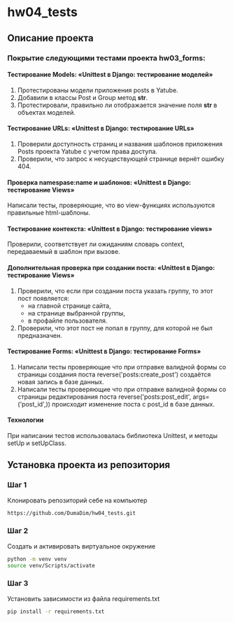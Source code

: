 # hw04_tests
## Описание проекта
### Покрытие следующими тестами проекта hw03_forms:
#### Тестирование Models: «Unittest в Django: тестирование моделей»
1. Протестированы модели приложения posts в Yatube.
2. Добавили в классы Post и Group метод __str__.
3. Протестировали, правильно ли отображается значение поля __str__ в объектах моделей.

#### Тестирование URLs: «Unittest в Django: тестирование URLs»
1. Проверили доступность страниц и названия шаблонов приложения Posts проекта Yatube с учетом права доступа.
2. Проверили, что запрос к несуществующей странице вернёт ошибку 404.

#### Проверка namespase:name и шаблонов: «Unittest в Django: тестирование Views»
   Написали тесты, проверяющие, что во view-функциях используются правильные html-шаблоны.

#### Тестирование контекста: «Unittest в Django: тестирование views»
   Проверили, соответствует ли ожиданиям словарь context, передаваемый в шаблон при вызове.

#### Дополнительная проверка при создании поста: «Unittest в Django: тестирование Views»
1. Проверили, что если при создании поста указать группу, то этот пост появляется:
    - на главной странице сайта,
    - на странице выбранной группы,
    - в профайле пользователя.
2. Проверили, что этот пост не попал в группу, для которой не был предназначен.

#### Тестирование Forms: «Unittest в Django: тестирование Forms»
1. Написали тесты проверяющие что при отправке валидной формы со страницы создания поста reverse('posts:create_post') создаётся новая запись в базе данных.
2. Написали тесты проверяющие что при отправке валидной формы со страницы редактирования поста reverse('posts:post_edit', args=('post_id',)) происходит изменение поста с post_id в базе данных.

#### Технологии
   При написании тестов использовалась библиотека Unittest, и методы setUp и setUpClass.

## Установка проекта из репозитория
### Шаг 1
Клонировать репозиторий себе на компьютер
```bash
https://github.com/DumaDim/hw04_tests.git
```

### Шаг 2
Создать и активировать виртуальное окружение
```bash
python -m venv venv
source venv/Scripts/activate
```

### Шаг 3
Установить зависимости из файла requirements.txt
```bash
pip install -r requirements.txt
```

